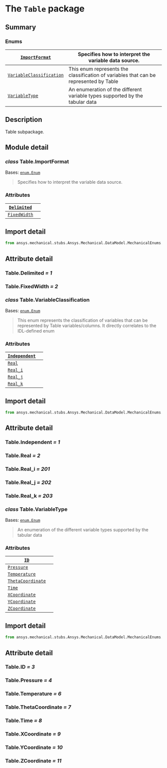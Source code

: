 <a id="module-ansys.mechanical.stubs.Ansys.Mechanical.DataModel.MechanicalEnums.Table"></a>

<a id="the-table-package"></a>

# The `Table` package

<a id="summary"></a>

## Summary

### Enums

| [`ImportFormat`](ImportFormat.md#ImportFormat)                               | Specifies how to interpret the variable data source.                                  |
|------------------------------------------------------------------------------|---------------------------------------------------------------------------------------|
| [`VariableClassification`](VariableClassification.md#VariableClassification) | This enum represents the classification of variables that can be represented by Table |
| [`VariableType`](VariableType.md#VariableType)                               | An enumeration of the different variable types supported by the tabular data          |

<a id="description"></a>

## Description

Table subpackage.

<!-- !! processed by numpydoc !! -->

<a id="module-detail"></a>

## Module detail

<a id="Table.ImportFormat"></a>

### *class* Table.ImportFormat

Bases: [`enum.Enum`](https://docs.python.org/3/library/enum.html#enum.Enum)

> Specifies how to interpret the variable data source.

> <!-- !! processed by numpydoc !! -->

### Attributes

| [`Delimited`](#Table.Delimited)   |    |
|-----------------------------------|----|
| [`FixedWidth`](#Table.FixedWidth) |    |

<a id="import-detail"></a>

## Import detail

```python
from ansys.mechanical.stubs.Ansys.Mechanical.DataModel.MechanicalEnums.Table import ImportFormat
```

<a id="attribute-detail"></a>

## Attribute detail

<a id="Table.Delimited"></a>

### Table.Delimited *= 1*

<a id="Table.FixedWidth"></a>

### Table.FixedWidth *= 2*

<a id="Table.VariableClassification"></a>

### *class* Table.VariableClassification

Bases: [`enum.Enum`](https://docs.python.org/3/library/enum.html#enum.Enum)

> This enum represents the classification of variables that can be represented by Table
> variables/columns. It directly correlates to the IDL-defined enum

> <!-- !! processed by numpydoc !! -->

### Attributes

| [`Independent`](#Table.Independent)   |    |
|---------------------------------------|----|
| [`Real`](#Table.Real)                 |    |
| [`Real_i`](#Table.Real_i)             |    |
| [`Real_j`](#Table.Real_j)             |    |
| [`Real_k`](#Table.Real_k)             |    |

<a id="id1"></a>

## Import detail

```python
from ansys.mechanical.stubs.Ansys.Mechanical.DataModel.MechanicalEnums.Table import VariableClassification
```

<a id="id2"></a>

## Attribute detail

<a id="Table.Independent"></a>

### Table.Independent *= 1*

<a id="Table.Real"></a>

### Table.Real *= 2*

<a id="Table.Real_i"></a>

### Table.Real_i *= 201*

<a id="Table.Real_j"></a>

### Table.Real_j *= 202*

<a id="Table.Real_k"></a>

### Table.Real_k *= 203*

<a id="Table.VariableType"></a>

### *class* Table.VariableType

Bases: [`enum.Enum`](https://docs.python.org/3/library/enum.html#enum.Enum)

> An enumeration of the different variable types supported by the tabular data

> <!-- !! processed by numpydoc !! -->

### Attributes

| [`ID`](#Table.ID)                                                                                    |    |
|------------------------------------------------------------------------------------------------------|----|
| [`Pressure`](../../../../ACT/Automation/Mechanical/BoundaryConditions/Pressure.md#Pressure)          |    |
| [`Temperature`](../../../../ACT/Automation/Mechanical/BoundaryConditions/Temperature.md#Temperature) |    |
| [`ThetaCoordinate`](#Table.ThetaCoordinate)                                                          |    |
| [`Time`](#Table.Time)                                                                                |    |
| [`XCoordinate`](#Table.XCoordinate)                                                                  |    |
| [`YCoordinate`](#Table.YCoordinate)                                                                  |    |
| [`ZCoordinate`](#Table.ZCoordinate)                                                                  |    |

<a id="id3"></a>

## Import detail

```python
from ansys.mechanical.stubs.Ansys.Mechanical.DataModel.MechanicalEnums.Table import VariableType
```

<a id="id4"></a>

## Attribute detail

<a id="Table.ID"></a>

### Table.ID *= 3*

<a id="Table.Pressure"></a>

### Table.Pressure *= 4*

<a id="Table.Temperature"></a>

### Table.Temperature *= 6*

<a id="Table.ThetaCoordinate"></a>

### Table.ThetaCoordinate *= 7*

<a id="Table.Time"></a>

### Table.Time *= 8*

<a id="Table.XCoordinate"></a>

### Table.XCoordinate *= 9*

<a id="Table.YCoordinate"></a>

### Table.YCoordinate *= 10*

<a id="Table.ZCoordinate"></a>

### Table.ZCoordinate *= 11*
